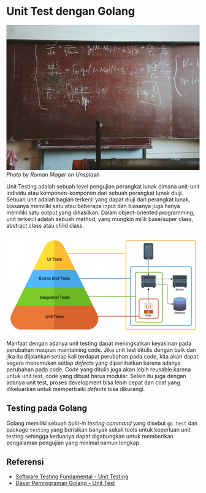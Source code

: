 # Unit Test dengan Golang

![roman-mager-59976-unsplash.jpg](/2018/1/roman-mager-59976-unsplash.jpg)
*Photo by Roman Mager on Unsplash*

Unit Testing adalah sebuah level pengujian perangkat lunak dimana unit-unit individu atau komponen-komponen dari sebuah perangkat lunak diuji. Sebuah unit adalah bagian terkecil yang dapat diuji dari perangkat lunak, biasanya memiliki satu atau beberapa input dan biasanya juga hanya memiliki satu output yang dihasilkan. Dalam object-oriented programming, unit terkecil adalah sebuah method, yang mungkin milik base/super class, abstract class atau child class.

![1_S-WQ9KwM7kkmwKWy41SPYw.png](/2018/1/1_S-WQ9KwM7kkmwKWy41SPYw.png)

Manfaat dengan adanya unit testing dapat meningkatkan keyakinan pada perubahan maupun maintaining code. Jika unit test ditulis dengan baik dan jika itu dijalankan setiap kali terdapat perubahan pada code, kita akan dapat segera menemukan setiap *defects* yang diperlihatkan karena adanya perubahan pada code. Code yang ditulis juga akan lebih reusable karena untuk unit test, code yang dibuat harus modular. Selain itu juga dengan adanya unit test, proses development bisa lebih cepat dan cost yang dikeluarkan untuk memperbaiki *defects* bisa dikurangi.

## Testing pada Golang

Golang memiliki sebuah *built-in testing command* yang disebut `go test` dan package `testing` yang berisikan banyak sekali tools untuk keperluan unit testing sehingga keduanya dapat digabungkan untuk memberikan pengalaman pengujian yang minimal namun lengkap.

## Referensi

* [Software Testing Fundamental - Unit Testing](http://softwaretestingfundamentals.com/unit-testing/)
* [Dasar Pemrograman Golang - Unit Test](https://blog.alexellis.io/golang-writing-unit-tests/)
